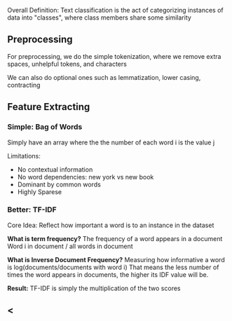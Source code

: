 Overall Definition: Text classification is the act of categorizing instances of data into "classes", where class members share some similarity

## Preprocessing

For preprocessing, we do the simple tokenization, where we remove extra spaces, unhelpful tokens, and characters

We can also do optional ones such as lemmatization, lower casing, contracting

## Feature Extracting

### Simple: Bag of Words

Simply have an array where the the number of each word i is the value j

Limitations:
- No contextual information
- No word dependencies: new york vs new book
- Dominant by common words
- Highly Sparese

### Better: TF-IDF
Core Idea: Reflect how important a word is to an instance in the dataset

**What is term frequency?**
The frequency of a word appears in a document
Word i in document / all words in document

**What is Inverse Document Frequency?**
Measuring how informative a word is
log(documents/documents with word i)
That means the less number of times the word appears in documents, the higher its IDF value will be.

**Result:** TF-IDF is simply the multiplication of the two scores

## <